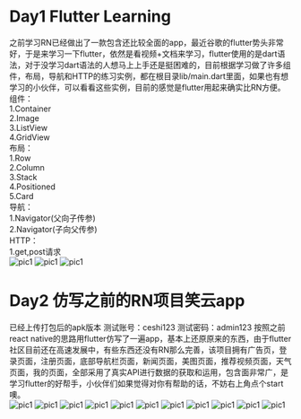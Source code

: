 # Day1 Flutter Learning
之前学习RN已经做出了一款包含还比较全面的app，最近谷歌的flutter势头非常好，于是来学习一下flutter，依然是看视频+文档来学习，flutter使用的是dart语法，对于没学习dart语法的人想马上上手还是挺困难的，目前根据学习做了许多组件，布局，导航和HTTP的练习实例，都在根目录lib/main.dart里面，如果也有想学习的小伙伴，可以看看这些实例，目前的感觉是flutter用起来确实比RN方便。  
组件：  
1.Container  
2.Image  
3.ListView  
4.GridView  
布局：  
1.Row  
2.Column  
3.Stack  
4.Positioned  
5.Card  
导航：  
1.Navigator(父向子传参)  
2.Navigator(子向父传参)  
HTTP：  
1.get,post请求  
![pic1](./firstflutterappImg/1.png)
![pic1](./firstflutterappImg/2.png)
![pic1](./firstflutterappImg/3.png)  
# Day2 仿写之前的RN项目笑云app
已经上传打包后的apk版本
测试账号：ceshi123
测试密码：admin123
按照之前react native的思路用flutter仿写了一遍app，基本上还原原来的东西，由于flutter社区目前还在高速发展中，有些东西还没有RN那么完善，该项目拥有广告页，登录页面，注册页面，底部导航栏页面，新闻页面，美图页面，推荐视频页面，天气页面，我的页面，全部采用了真实API进行数据的获取和运用，包含面非常广，是学习flutter的好帮手，小伙伴们如果觉得对你有帮助的话，不妨右上角点个start噢。  
![pic1](./laugh_cloud_img/1.png)
![pic1](./laugh_cloud_img/2.png)
![pic1](./laugh_cloud_img/3.png)
![pic1](./laugh_cloud_img/4.png)
![pic1](./laugh_cloud_img/5.png)
![pic1](./laugh_cloud_img/6.png)
![pic1](./laugh_cloud_img/7.png)
![pic1](./laugh_cloud_img/8.png)
![pic1](./laugh_cloud_img/9.png)
![pic1](./laugh_cloud_img/10.png)
![pic1](./laugh_cloud_img/11.png)  
